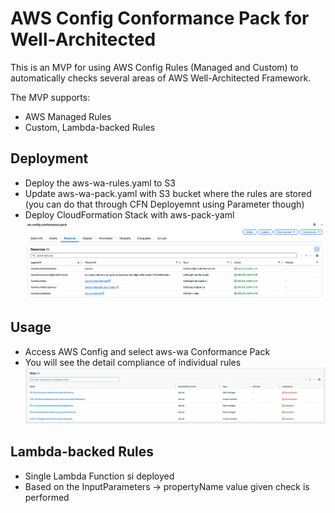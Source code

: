 # AWS Config Conformance Pack for Well-Architected

This is an MVP for using AWS Config Rules (Managed and Custom) to automatically checks several areas of AWS Well-Architected Framework.

The MVP supports:
- AWS Managed Rules
- Custom, Lambda-backed Rules

## Deployment
- Deploy the aws-wa-rules.yaml to S3
- Update aws-wa-pack.yaml with S3 bucket where the rules are stored (you can do that through CFN Deployemnt using Parameter though)
- Deploy CloudFormation Stack with aws-pack-yaml
![Deployment](https://github.com/MartinGavanda/aws-wa-conformance-pack/blob/main/cfn_deplopyment.png)


## Usage
- Access AWS Config and select aws-wa Conformance Pack
- You will see the detail compliance of individual rules
![Rules](https://github.com/MartinGavanda/aws-wa-conformance-pack/blob/main/rules.png)


## Lambda-backed Rules
- Single Lambda Function si deployed
- Based on the InputParameters -> propertyName value given check is performed